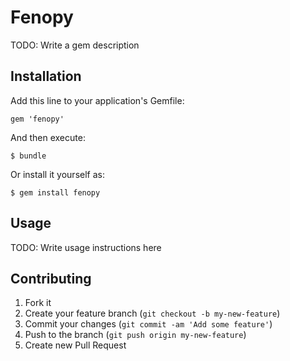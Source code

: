# Fenopy

TODO: Write a gem description

## Installation

Add this line to your application's Gemfile:

    gem 'fenopy'

And then execute:

    $ bundle

Or install it yourself as:

    $ gem install fenopy

## Usage

TODO: Write usage instructions here

## Contributing

1. Fork it
2. Create your feature branch (`git checkout -b my-new-feature`)
3. Commit your changes (`git commit -am 'Add some feature'`)
4. Push to the branch (`git push origin my-new-feature`)
5. Create new Pull Request
